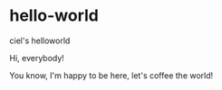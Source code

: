 # hello-world
ciel's helloworld

Hi, everybody!

You know, I'm happy to be here, let's coffee the world!
